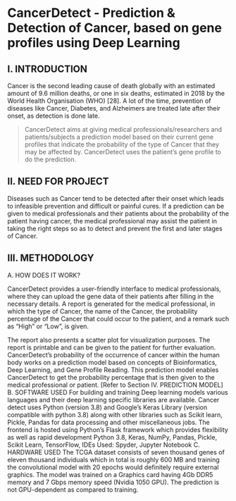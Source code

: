 # CancerDetect - Prediction & Detection of Cancer, based on gene profiles using Deep Learning

## I. INTRODUCTION
Cancer is the second leading cause of death globally with an estimated amount of 9.6 million deaths, or one in six deaths, estimated in 2018 by the World Health Organisation (WHO) [28]. A lot of the time, prevention of diseases like Cancer, Diabetes, and Alzheimers are treated late after their onset, as detection is done late.

>CancerDetect aims at giving medical professionals/researchers and patients/subjects a prediction model based on their current gene profiles that indicate the probability of the type of Cancer that they may be affected by. CancerDetect uses the patient’s gene profile to do the prediction.

## II. NEED FOR PROJECT
Diseases such as Cancer tend to be detected after their onset which leads to infeasible prevention and difficult or painful cures. If a prediction can be given to medical professionals and their patients about the probability of the patient having cancer, the medical professional may assist the patient in taking the right steps so as to detect and prevent the first and later stages of Cancer.

## III. METHODOLOGY

A. HOW DOES IT WORK?

CancerDetect provides a user-friendly interface to medical professionals, where they can upload the gene data of their patients after filling in the necessary details. A report is generated for the medical professional, in which the type of Cancer, the name of the Cancer, the probability percentage of the Cancer that could occur to the patient, and a remark such as “High” or “Low”, is given.

The report also presents a scatter plot for visualization purposes.
The report is printable and can be given to the
patient for further evaluation.
CancerDetect’s probability of the occurrence of
cancer within the human body works on a
prediction model based on concepts of
Bioinformatics, Deep Learning, and Gene
Profile Reading. This prediction model enables
CancerDetect to get the probability percentage
that is then given to the medical professional or
patient. [Refer to Section IV. PREDICTION
MODEL]
B. SOFTWARE USED
For building and training Deep learning models
various languages and their deep learning
specific libraries are available. Cancer detect
uses Python (version 3.8) and Google’s Keras
Library (version compatible with python 3.8)
along with other libraries such as Scikit learn,
Pickle, Pandas for data processing and other
miscellaneous jobs.
The frontend is hosted using Python’s Flask
framework which provides flexibility as well as
rapid development
Python 3.8, Keras, NumPy, Pandas, Pickle,
Scikit Learn, TensorFlow,
IDEs Used: Spyder, Jupyter Notebook
C. HARDWARE USED
The TCGA dataset consists of seven thousand
genes of eleven thousand individuals which in
total is roughly 600 MB and training the
convolutional model with 20 epochs would
definitely require external graphics. The model
was trained on a Graphics card having 4Gb
DDR5 memory and 7 Gbps memory speed
(Nvidia 1050 GPU). The prediction is not
GPU-dependent as compared to training.
